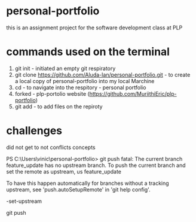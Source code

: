 # personal-portfolio
this is an assignment project for the software development class at PLP

# commands used on the terminal
1. git init - initiated an empty git respiratory
2. git clone https://github.com/Aluda-Ian/personal-portfolio.git - to create a local copy of personal-portfolio into my local Marchine
3. cd - to navigate into the respitory - personal portfolio
4. forked - plp-portolio website (https://github.com/MuriithiEric/plp-portfolio)
5. git add - to add files on the repiroty





# challenges
did not get to not conflicts concepts

PS C:\Users\vinic\personal-portfolio> git push
fatal: The current branch feature_update has no upstream branch. 
To push the current branch and set the remote as upstream, us feature_update

To have this happen automatically for branches without a tracking
upstream, see 'push.autoSetupRemote' in 'git help config'.  


-set-upstream 

git push

